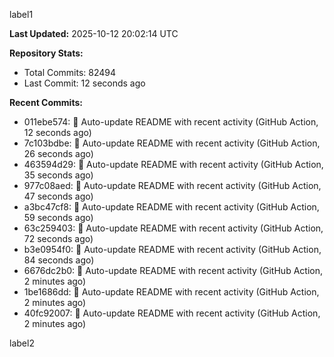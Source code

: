 
label1 
<!-- ACTIVITY_START -->
**Last Updated:** 2025-10-12 20:02:14 UTC

**Repository Stats:**
- Total Commits: 82494
- Last Commit: 12 seconds ago

**Recent Commits:**
- 011ebe574: 🤖 Auto-update README with recent activity (GitHub Action, 12 seconds ago)
- 7c103bdbe: 🤖 Auto-update README with recent activity (GitHub Action, 26 seconds ago)
- 463594d29: 🤖 Auto-update README with recent activity (GitHub Action, 35 seconds ago)
- 977c08aed: 🤖 Auto-update README with recent activity (GitHub Action, 47 seconds ago)
- a3bc47cf8: 🤖 Auto-update README with recent activity (GitHub Action, 59 seconds ago)
- 63c259403: 🤖 Auto-update README with recent activity (GitHub Action, 72 seconds ago)
- b3e0954f0: 🤖 Auto-update README with recent activity (GitHub Action, 84 seconds ago)
- 6676dc2b0: 🤖 Auto-update README with recent activity (GitHub Action, 2 minutes ago)
- 1be1686dd: 🤖 Auto-update README with recent activity (GitHub Action, 2 minutes ago)
- 40fc92007: 🤖 Auto-update README with recent activity (GitHub Action, 2 minutes ago)
<!-- ACTIVITY_END -->

label2
